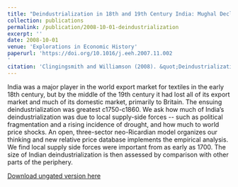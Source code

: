 ```yaml
---
title: "Deindustrialization in 18th and 19th Century India: Mughal Decline, Climate Shocks and British Industrial Ascent"
collection: publications
permalink: /publication/2008-10-01-deindustrialization
excerpt: ''
date: 2008-10-01
venue: 'Explorations in Economic History'
paperurl: 'https://doi.org/10.1016/j.eeh.2007.11.002
'
citation: 'Clingingsmith and Williamson (2008). &quot;Deindustrialization in 18th and 19th Century India: Mughal Decline, Climate Shocks and British Industrial Ascent&quot; <i>Explorations in Economic History</i>. 45(3) 209-234.'
---
```

India was a major player in the world export market for textiles in the early 18th century, but by the middle of the 19th century it had lost all of its export market and much of its domestic market, primarily to Britain. The ensuing deindustrialization was greatest c1750-c1860. We ask how much of India’s deindustrialization was due to local supply-side forces -- such as political fragmentation and a rising incidence of drought, and how much to world price shocks. An open, three-sector neo-Ricardian model organizes our thinking and new relative price database implements the empirical analysis. We find local supply side forces were important from as early as 1700. The size of Indian deindustrialization is then assessed by comparison with other parts of the periphery.

[Download ungated version here](https://osf.io/w36ms/)

